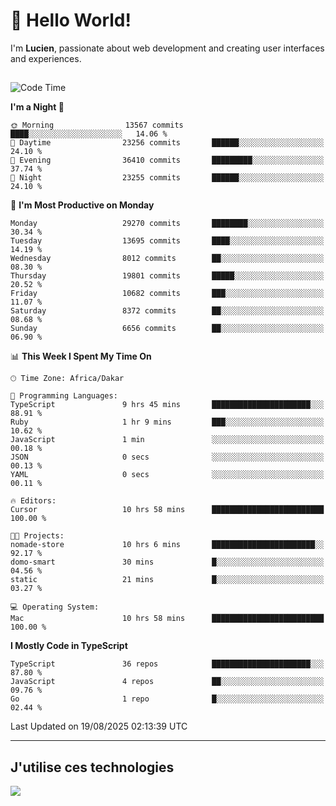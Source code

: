 # 👋 Hello World!

I'm **Lucien**, passionate about web development and creating user interfaces and experiences.

##

<!--START_SECTION:waka-->
![Code Time](http://img.shields.io/badge/Code%20Time-3%2C610%20hrs%2041%20mins-blue)

**I'm a Night 🦉** 

```text
🌞 Morning                13567 commits       ████░░░░░░░░░░░░░░░░░░░░░   14.06 % 
🌆 Daytime                23256 commits       ██████░░░░░░░░░░░░░░░░░░░   24.10 % 
🌃 Evening                36410 commits       █████████░░░░░░░░░░░░░░░░   37.74 % 
🌙 Night                  23255 commits       ██████░░░░░░░░░░░░░░░░░░░   24.10 % 
```
📅 **I'm Most Productive on Monday** 

```text
Monday                   29270 commits       ████████░░░░░░░░░░░░░░░░░   30.34 % 
Tuesday                  13695 commits       ████░░░░░░░░░░░░░░░░░░░░░   14.19 % 
Wednesday                8012 commits        ██░░░░░░░░░░░░░░░░░░░░░░░   08.30 % 
Thursday                 19801 commits       █████░░░░░░░░░░░░░░░░░░░░   20.52 % 
Friday                   10682 commits       ███░░░░░░░░░░░░░░░░░░░░░░   11.07 % 
Saturday                 8372 commits        ██░░░░░░░░░░░░░░░░░░░░░░░   08.68 % 
Sunday                   6656 commits        ██░░░░░░░░░░░░░░░░░░░░░░░   06.90 % 
```


📊 **This Week I Spent My Time On** 

```text
🕑︎ Time Zone: Africa/Dakar

💬 Programming Languages: 
TypeScript               9 hrs 45 mins       ██████████████████████░░░   88.91 % 
Ruby                     1 hr 9 mins         ███░░░░░░░░░░░░░░░░░░░░░░   10.62 % 
JavaScript               1 min               ░░░░░░░░░░░░░░░░░░░░░░░░░   00.18 % 
JSON                     0 secs              ░░░░░░░░░░░░░░░░░░░░░░░░░   00.13 % 
YAML                     0 secs              ░░░░░░░░░░░░░░░░░░░░░░░░░   00.11 % 

🔥 Editors: 
Cursor                   10 hrs 58 mins      █████████████████████████   100.00 % 

🐱‍💻 Projects: 
nomade-store             10 hrs 6 mins       ███████████████████████░░   92.17 % 
domo-smart               30 mins             █░░░░░░░░░░░░░░░░░░░░░░░░   04.56 % 
static                   21 mins             █░░░░░░░░░░░░░░░░░░░░░░░░   03.27 % 

💻 Operating System: 
Mac                      10 hrs 58 mins      █████████████████████████   100.00 % 
```

**I Mostly Code in TypeScript** 

```text
TypeScript               36 repos            ██████████████████████░░░   87.80 % 
JavaScript               4 repos             ██░░░░░░░░░░░░░░░░░░░░░░░   09.76 % 
Go                       1 repo              █░░░░░░░░░░░░░░░░░░░░░░░░   02.44 % 
```




 Last Updated on 19/08/2025 02:13:39 UTC
<!--END_SECTION:waka-->
---

## J'utilise ces technologies

<p align="left">
  <a href="https://skillicons.dev">
    <img src="https://skillicons.dev/icons?i=ts,js,go,ruby,css,scss,tailwind,react,vite,nextjs,docker,figma,ableton" />
  </a>
</p>

